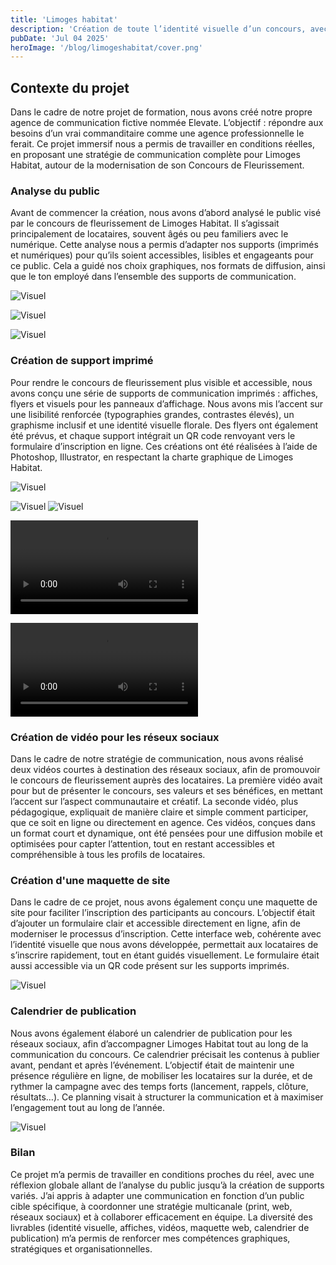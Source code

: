 ```yaml
---
title: 'Limoges habitat'
description: 'Création de toute l’identité visuelle d’un concours, avec justification des choix graphiques'
pubDate: 'Jul 04 2025'
heroImage: '/blog/limogeshabitat/cover.png'
---
```


## Contexte du projet

Dans le cadre de notre projet de formation, nous avons créé notre propre agence de communication fictive nommée Elevate. L’objectif : répondre aux besoins d’un vrai commanditaire comme une agence professionnelle le ferait. Ce projet immersif nous a permis de travailler en conditions réelles, en proposant une stratégie de communication complète pour Limoges Habitat, autour de la modernisation de son Concours de Fleurissement.


### Analyse du public

Avant de commencer la création, nous avons d’abord analysé le public visé par le concours de fleurissement de Limoges Habitat. Il s’agissait principalement de locataires, souvent âgés ou peu familiers avec le numérique. Cette analyse nous a permis d’adapter nos supports (imprimés et numériques) pour qu’ils soient accessibles, lisibles et engageants pour ce public. Cela a guidé nos choix graphiques, nos formats de diffusion, ainsi que le ton employé dans l’ensemble des supports de communication.
<div class=" flex gap-5 mt-5 mb-10">

![Visuel](/blog/limogeshabitat/user1.png)

![Visuel](/blog/limogeshabitat/user2.png)

![Visuel](/blog/limogeshabitat/user3.png)

</div>

<section class="flex flex-col lg:flex-row my-10 gap-5 justify-center items-center">
<div class="w-full lg:w-1/2 " >

### Création de support imprimé

Pour rendre le concours de fleurissement plus visible et accessible, nous avons conçu une série de supports de communication imprimés : affiches, flyers et visuels pour les panneaux d’affichage. Nous avons mis l’accent sur une lisibilité renforcée (typographies grandes, contrastes élevés), un graphisme inclusif et une identité visuelle florale. Des flyers ont également été prévus, et chaque support intégrait un QR code renvoyant vers le formulaire d’inscription en ligne. Ces créations ont été réalisées à l’aide de Photoshop, Illustrator, en respectant la charte graphique de Limoges Habitat.

</div>

<div class="w-full lg:w-1/2 flex items-center">

![Visuel](/blog/limogeshabitat/Affiche1.jpg)

![Visuel](/blog/limogeshabitat/Affiche2.jpg)
![Visuel](/blog/limogeshabitat/Affiche3.jpg)

</div>
</section>



<section class="flex flex-col lg:flex-row my-10 gap-5 justify-center items-center">

<div class="w-full lg:w-1/2 flex items-center">


<div class="w-full">

  <video src="/blog/limogeshabitat/video2.mp4" controls title="vidéo 2" frameborder="0"></video>
</div>

<div class="w-full">
 

  <video src="/blog/limogeshabitat/video1.mp4" controls title=" 1" frameborder="0"></video>
</div>

</div>

<div class="w-full lg:w-1/2 " >

### Création de vidéo pour les réseux sociaux

Dans le cadre de notre stratégie de communication, nous avons réalisé deux vidéos courtes à destination des réseaux sociaux, afin de promouvoir le concours de fleurissement auprès des locataires. La première vidéo avait pour but de présenter le concours, ses valeurs et ses bénéfices, en mettant l’accent sur l’aspect communautaire et créatif. La seconde vidéo, plus pédagogique, expliquait de manière claire et simple comment participer, que ce soit en ligne ou directement en agence. Ces vidéos, conçues dans un format court et dynamique, ont été pensées pour une diffusion mobile et optimisées pour capter l’attention, tout en restant accessibles et compréhensible à tous les profils de locataires.


</div>


</section>


### Création d'une maquette de site 

Dans le cadre de ce projet, nous avons également conçu une maquette de site pour faciliter l’inscription des participants au concours. L’objectif était d’ajouter un formulaire clair et accessible directement en ligne, afin de moderniser le processus d’inscription. Cette interface web, cohérente avec l’identité visuelle que nous avons développée, permettait aux locataires de s’inscrire rapidement, tout en étant guidés visuellement. Le formulaire était aussi accessible via un QR code présent sur les supports imprimés.

![Visuel](/blog/limogeshabitat/maquette.png)



<section class="flex gap-5 my-10 justify-center items-center">
<div class="w-1/2">

### Calendrier de publication

Nous avons également élaboré un calendrier de publication pour les réseaux sociaux, afin d’accompagner Limoges Habitat tout au long de la communication du concours. Ce calendrier précisait les contenus à publier avant, pendant et après l’événement. L’objectif était de maintenir une présence régulière en ligne, de mobiliser les locataires sur la durée, et de rythmer la campagne avec des temps forts (lancement, rappels, clôture, résultats…). Ce planning visait à structurer la communication et à maximiser l’engagement tout au long de l’année.

</div>
<div class="w-1/2">

![Visuel](/blog/limogeshabitat/planing.png)

</div>


</section>


### Bilan 

Ce projet m’a permis de travailler en conditions proches du réel, avec une réflexion globale allant de l’analyse du public jusqu’à la création de supports variés. J’ai appris à adapter une communication en fonction d’un public cible spécifique, à coordonner une stratégie multicanale (print, web, réseaux sociaux) et à collaborer efficacement en équipe. La diversité des livrables (identité visuelle, affiches, vidéos, maquette web, calendrier de publication) m’a permis de renforcer mes compétences graphiques, stratégiques et organisationnelles.

